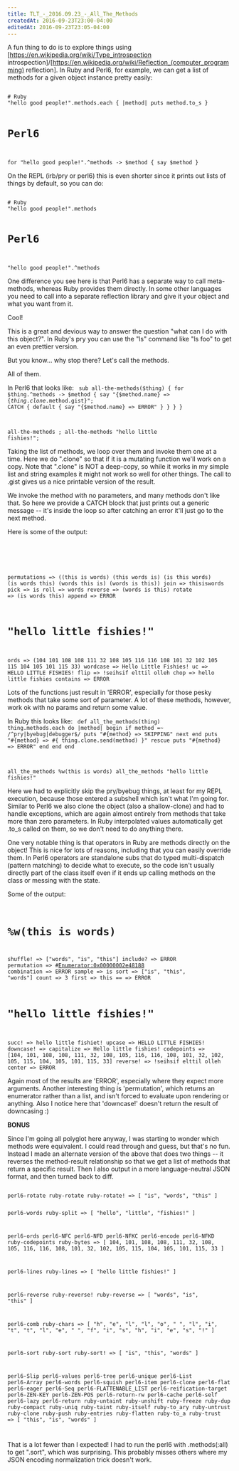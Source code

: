 ```yaml
---
title: TLT_-_2016.09.23_-_All_The_Methods
createdAt: 2016-09-23T23:00-04:00
editedAt: 2016-09-23T23:05-04:00
---
```


A fun thing to do is to explore things using [https://en.wikipedia.org/wiki/Type_introspection introspection]/[https://en.wikipedia.org/wiki/Reflection_(computer_programming) reflection]. In Ruby and Perl6, for example, we can get a list of methods for a given object instance pretty easily:

<code>
# Ruby
"hello good people!".methods.each { |method| puts method.to_s }

# Perl6
for "hello good people!".^methods -> $method { say $method }
</code>

On the REPL (irb/pry or perl6) this is even shorter since it prints out lists of things by default, so you can do:

<code>
# Ruby
"hello good people!".methods

# Perl6
"hello good people!".^methods
</code>

One difference you see here is that Perl6 has a separate way to call meta-methods, whereas Ruby provides them directly. In some other languages you need to call into a separate reflection library and give it your object and what you want from it.

Cool!

This is a great and devious way to answer the question "what can I do with this object?". In Ruby's pry you can use the "ls" command like "ls foo" to get an even prettier version.

But you know... why stop there? Let's call the methods.

All of them.

In Perl6 that looks like:
<code>
sub all-the-methods($thing) {
  for $thing.^methods -> $method {
    say "{$method.name} => {$thing.clone.$method.gist}";
    CATCH { default { say "{$method.name} => ERROR" } }
  }
}

all-the-methods <this is words>;
all-the-methods "hello little fishies!";
</code>

Taking the list of methods, we loop over them and invoke them one at a time. Here we do ".clone" so that if it is a mutating function we'll work on a copy. Note that ".clone" is NOT a deep-copy, so while it works in my simple list and string examples it might not work so well for other things. The call to .gist gives us a nice printable version of the result.

We invoke the method with no parameters, and many methods don't like that. So here we provide a CATCH block that just prints out a generic message -- it's inside the loop so after catching an error it'll just go to the next method.

Here is some of the output:
<code>
# <this is words>
permutations => ((this is words) (this words is) (is this words) (is words this) (words this is) (words is this))
join => thisiswords
pick => is
roll => words
reverse => (words is this)
rotate => (is words this)
append => ERROR

# "hello little fishies!"
ords => (104 101 108 108 111 32 108 105 116 116 108 101 32 102 105 115 104 105 101 115 33)
wordcase => Hello Little Fishies!
uc => HELLO LITTLE FISHIES!
flip => !seihsif elttil olleh
chop => hello little fishies
contains => ERROR
</code>

Lots of the functions just result in 'ERROR', especially for those pesky methods that take some sort of parameter. A lot of these methods, however, work ok with no params and return some value.

In Ruby this looks like:
<code>
def all_the_methods(thing)
  thing.methods.each do |method|
    begin
      if method =~ /^pry|byebug|debugger$/
        puts "#{method} => SKIPPING"
        next
      end
      puts "#{method} => #{ thing.clone.send(method) }"
    rescue
      puts "#{method} => ERROR"
    end
  end
end

all_the_methods %w(this is words)
all_the_methods "hello little fishies!"
</code>

Here we had to explicitly skip the pry/byebug things, at least for my REPL execution, because those entered a subshell which isn't what I'm going for. Similar to Perl6 we also clone the object (also a shallow-clone) and had to handle exceptions, which are again almost entirely from methods that take more than zero parameters. In Ruby interpolated values automatically get .to_s called on them, so we don't need to do anything there.

One very notable thing is that operators in Ruby are methods directly on the object! This is nice for lots of reasons, including that you can easily override them. In Perl6 operators are standalone subs that do typed multi-dispatch (pattern matching) to decide what to execute, so the code isn't usually directly part of the class itself even if it ends up calling methods on the class or messing with the state.

Some of the output:
<code>
# %w(this is words)
shuffle! => ["words", "is", "this"]
include? => ERROR
permutation => #<Enumerator:0x00000002e48188>
combination => ERROR
sample => is
sort => ["is", "this", "words"]
count => 3
first => this
== => ERROR

# "hello little fishies!"
succ! => hello little fishiet!
upcase => HELLO LITTLE FISHIES!
downcase! => 
capitalize => Hello little fishies!
codepoints => [104, 101, 108, 108, 111, 32, 108, 105, 116, 116, 108, 101, 32, 102, 105, 115, 104, 105, 101, 115, 33]
reverse! => !seihsif elttil olleh
center => ERROR
</code>

Again most of the results are 'ERROR', especially where they expect more arguments. Another interesting thing is 'permutation', which returns an enumerator rather than a list, and isn't forced to evaluate upon rendering or anything. Also I notice here that 'downcase!' doesn't return the result of downcasing :)

<b>BONUS</b>

Since I'm going all polyglot here anyway, I was starting to wonder which methods were equivalent. I could read through and guess, but that's no fun. Instead I made an alternate version of the above that does two things -- it reverses the method-result relationship so that we get a list of methods that return a specific result. Then I also output in a more language-neutral JSON format, and then turned back to diff.

<code>
perl6-rotate ruby-rotate ruby-rotate! => [ "is", "words", "this" ]

perl6-words ruby-split => [ "hello", "little", "fishies!" ]

perl6-ords perl6-NFC perl6-NFD perl6-NFKC perl6-encode perl6-NFKD ruby-codepoints ruby-bytes => [
  104, 101, 108, 108, 111, 32, 108, 105, 116, 116, 108, 101, 32, 102, 105, 115, 104, 105, 101, 115, 33
]

perl6-lines ruby-lines => [ "hello little fishies!" ]

perl6-reverse ruby-reverse! ruby-reverse => [ "words", "is", "this" ]

perl6-comb ruby-chars => [
  "h", "e", "l", "l", "o", " ", "l", "i", "t", "t", "l", "e", " ",
  "f", "i", "s", "h", "i", "e", "s", "!"
]

perl6-sort ruby-sort ruby-sort! => [ "is", "this", "words" ]

perl6-Slip perl6-values perl6-tree perl6-unique perl6-List perl6-Array
perl6-words perl6-squish perl6-item perl6-clone perl6-flat perl6-eager
perl6-Seq perl6-FLATTENABLE_LIST perl6-reification-target perl6-ZEN-KEY
perl6-ZEN-POS perl6-return-rw perl6-cache perl6-self perl6-lazy perl6-return
ruby-untaint ruby-unshift ruby-freeze ruby-dup ruby-compact ruby-uniq
ruby-taint ruby-itself ruby-to_ary ruby-untrust ruby-clone ruby-push
ruby-entries ruby-flatten ruby-to_a ruby-trust => [
  "this", "is", "words"
]

</code>

That is a lot fewer than I expected! I had to run the perl6 with .methods(:all) to get ".sort", which was surprising. This probably misses others where my JSON encoding normalization trick doesn't work.


